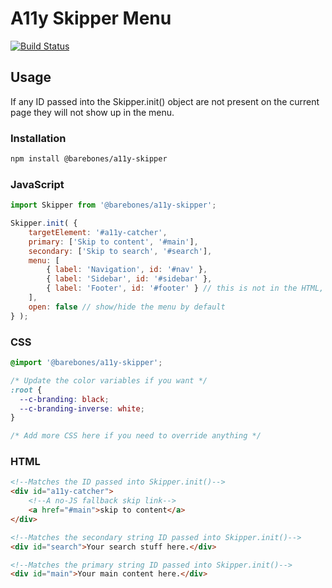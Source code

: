 # A11y Skipper Menu

[![Build Status][cli-img]][cli-url]

## Usage
If any ID passed into the Skipper.init() object are not present on the current page
they will not show up in the menu.

### Installation
```bash
npm install @barebones/a11y-skipper
```
### JavaScript
```javascript
import Skipper from '@barebones/a11y-skipper';

Skipper.init( {
	targetElement: '#a11y-catcher',
	primary: ['Skip to content', '#main'],
	secondary: ['Skip to search', '#search'],
	menu: [
		{ label: 'Navigation', id: '#nav' },
		{ label: 'Sidebar', id: '#sidebar' },
		{ label: 'Footer', id: '#footer' } // this is not in the HTML, so it won't show up
	],
	open: false // show/hide the menu by default
} );
```

### CSS
```css
@import '@barebones/a11y-skipper';

/* Update the color variables if you want */
:root {
  --c-branding: black;
  --c-branding-inverse: white;
}

/* Add more CSS here if you need to override anything */
```

### HTML
```html
<!--Matches the ID passed into Skipper.init()-->
<div id="a11y-catcher">
	<!--A no-JS fallback skip link-->
	<a href="#main">skip to content</a>
</div>

<!--Matches the secondary string ID passed into Skipper.init()-->
<div id="search">Your search stuff here.</div>

<!--Matches the primary string ID passed into Skipper.init()-->
<div id="main">Your main content here.</div>
```

[cli-img]: https://travis-ci.org/timwright12/barebones-a11y-skipper.svg?branch=master
[cli-url]: https://travis-ci.org/timwright12/barebones-a11y-skipper
